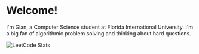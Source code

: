 # Welcome!
I'm Gian, a Computer Science student at Florida International University. I'm a big fan of algorithmic problem solving and thinking about hard questions.

![LeetCode Stats](https://leetcard.jacoblin.cool/gpena1?theme=unicorn&font=PT%20Mono)